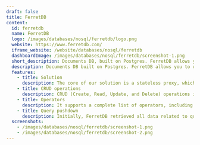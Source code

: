 ```yaml
---
draft: false
title: FerretDB
content:
  id: ferretdb
  name: FerretDB
  logo: /images/databases/nosql/ferretdb/logo.png
  website: https://www.ferretdb.com/
  iframe_website: /website/databases/nosql/ferretdb
  dashboardImage: /images/databases/nosql/ferretdb/screenshot-1.png
  short_description: Documents DB, built on Postgres. FerretDB allows you to use MongoDB drivers seamlessly with PostgreSQL as the database backend. Use all tools, drivers, UIs, and the same query language and stay open-source.
  description: Documents DB built on Postgres. FerretDB allows you to use MongoDB drivers seamlessly with PostgreSQL as the database backend. Use all tools, drivers, UIs, and the same query language and stay open-source.
  features:
    - title: Solution
      description: The core of our solution is a stateless proxy, which converts MongoDB protocol queries to SQL, and uses PostgreSQL as a database engine. This will be compatible with MongoDB drivers and should work as a drop-in replacement to MongoDB in many cases.
    - title: CRUD operations
      description: CRUD (Create, Read, Update, and Delete) operations in FerretDB use the same protocol and drivers as MongoDB.
    - title: Operators
      description: It supports a complete list of operators, including query operators, update operators, aggregation operators, etc.
    - title: Query pushdown
      description: Initially, FerretDB retrieved all data related to queried collection, and applied filters on its own, making it possible to implement complex logic safely and quickly. and it minimizes the amount of incoming data, by applying the WHERE clause on SQL queries.
  screenshots:
    - /images/databases/nosql/ferretdb/screenshot-1.png
    - /images/databases/nosql/ferretdb/screenshot-2.png
---
```

